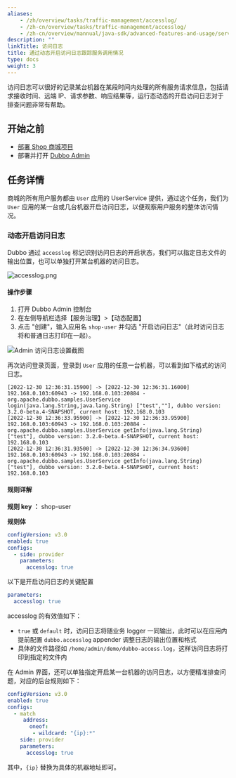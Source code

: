```yaml
---
aliases:
    - /zh/overview/tasks/traffic-management/accesslog/
    - /zh-cn/overview/tasks/traffic-management/accesslog/
    - /zh-cn/overview/mannual/java-sdk/advanced-features-and-usage/service/accesslog/
description: ""
linkTitle: 访问日志
title: 通过动态开启访问日志跟踪服务调用情况
type: docs
weight: 3
---
```




访问日志可以很好的记录某台机器在某段时间内处理的所有服务请求信息，包括请求接收时间、远端 IP、请求参数、响应结果等，运行态动态的开启访问日志对于排查问题非常有帮助。

## 开始之前
* [部署 Shop 商城项目](../#部署商场系统)
* 部署并打开 [Dubbo Admin](../../../reference-manual/architecture/)

## 任务详情

商城的所有用户服务都由 `User` 应用的 UserService 提供，通过这个任务，我们为 `User` 应用的某一台或几台机器开启访问日志，以便观察用户服务的整体访问情况。

### 动态开启访问日志

Dubbo 通过 `accesslog` 标记识别访问日志的开启状态，我们可以指定日志文件的输出位置，也可以单独打开某台机器的访问日志。

![accesslog.png](/imgs/v3/tasks/accesslog/accesslog1.png)

#### 操作步骤
1. 打开 Dubbo Admin 控制台
2. 在左侧导航栏选择【服务治理】>【动态配置】
3. 点击 "创建"，输入应用名 `shop-user` 并勾选 "开启访问日志"（此时访问日志将和普通日志打印在一起）。

![Admin 访问日志设置截图](/imgs/v3/tasks/accesslog/accesslog_admin.png)

再次访问登录页面，登录到 `User` 应用的任意一台机器，可以看到如下格式的访问日志。

```text
[2022-12-30 12:36:31.15900] -> [2022-12-30 12:36:31.16000] 192.168.0.103:60943 -> 192.168.0.103:20884 - org.apache.dubbo.samples.UserService login(java.lang.String,java.lang.String) ["test",""], dubbo version: 3.2.0-beta.4-SNAPSHOT, current host: 192.168.0.103
[2022-12-30 12:36:33.95900] -> [2022-12-30 12:36:33.95900] 192.168.0.103:60943 -> 192.168.0.103:20884 - org.apache.dubbo.samples.UserService getInfo(java.lang.String) ["test"], dubbo version: 3.2.0-beta.4-SNAPSHOT, current host: 192.168.0.103
[2022-12-30 12:36:31.93500] -> [2022-12-30 12:36:34.93600] 192.168.0.103:60943 -> 192.168.0.103:20884 - org.apache.dubbo.samples.UserService getInfo(java.lang.String) ["test"], dubbo version: 3.2.0-beta.4-SNAPSHOT, current host: 192.168.0.103
```

#### 规则详解

**规则 key ：** shop-user

**规则体**

```yaml
configVersion: v3.0
enabled: true
configs:
  - side: provider
    parameters:
      accesslog: true
```

以下是开启访问日志的关键配置

```yaml
parameters:
  accesslog: true
```

accesslog 的有效值如下：
* `true` 或 `default` 时，访问日志将随业务 logger 一同输出，此时可以在应用内提前配置 `dubbo.accesslog` appender 调整日志的输出位置和格式
* 具体的文件路径如 `/home/admin/demo/dubbo-access.log`，这样访问日志将打印到指定的文件内

在 Admin 界面，还可以单独指定开启某一台机器的访问日志，以方便精准排查问题，对应的后台规则如下：

```yaml
configVersion: v3.0
enabled: true
configs:
  - match
     address:
       oneof:
        - wildcard: "{ip}:*"
    side: provider
    parameters:
      accesslog: true
```

其中，`{ip}` 替换为具体的机器地址即可。
